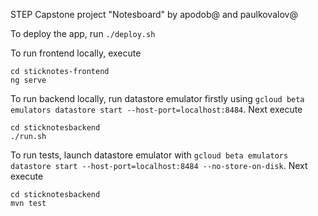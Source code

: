 STEP Capstone project "Notesboard" by apodob@ and paulkovalov@

To deploy the app, run `./deploy.sh`

To run frontend locally, execute
```
cd sticknotes-frontend
ng serve
```

To run backend locally, run datastore emulator firstly using 
`gcloud beta emulators datastore start --host-port=localhost:8484`.
Next execute
```
cd sticknotesbackend
./run.sh
```

To run tests, launch datastore emulator with `gcloud beta emulators datastore start --host-port=localhost:8484 --no-store-on-disk`.
Next execute 
```
cd sticknotesbackend
mvn test
```
